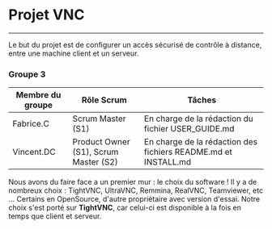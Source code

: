 # Projet VNC
________________________________________
Le but du projet est de configurer un accès sécurisé de contrôle à distance, entre une machine client et un serveur.
### **Groupe 3**

|  Membre du groupe | Rôle Scrum | Tâches |
| --- | --- | --- |
| Fabrice.C | Scrum Master (S1) | En charge de la rédaction du fichier USER_GUIDE.md |  
| Vincent.DC | Product Owner (S1), Scrum Master (S2) | En charge de la rédaction des fichiers README.md et INSTALL.md |

Nous avons du faire face a un premier mur : le choix du software !
Il y a de nombreux choix : TightVNC, UltraVNC, Remmina, RealVNC, Teamviewer, etc ... Certains en OpenSource, d'autre propriétaire avec version d'essai.
Notre choix s'est porté sur **TightVNC**, car celui-ci est disponible à la fois en temps que client et serveur.